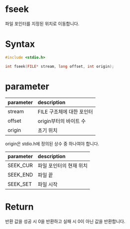 # fseek

파일 포인터를 지정된 위치로 이동합니다.

# **Syntax**

```c++
#include <stdio.h>

int fseek(FILE* stream, long offset, int origin);
```

# **parameter**

| parameter | description |
| :---      | :--- |
| stream    | FILE 구조체에 대한 포인터 |
| offset    | origin부터의 바이트 수 |
| origin    | 초기 위치 |

origin은 stdio.h에 정의된 상수 중 하나여야 합니다.

| parameter | description |
| :---      | :--- |
| SEEK_CUR  | 파일 포인터의 현재 위치 |
| SEEK_END  | 파일 끝 |
| SEEK_SET  | 파일 시작 |

# **Return**

반환 값을 성공 시 0을 반환하고 실패 시 0이 아닌 값을 반환합니다.